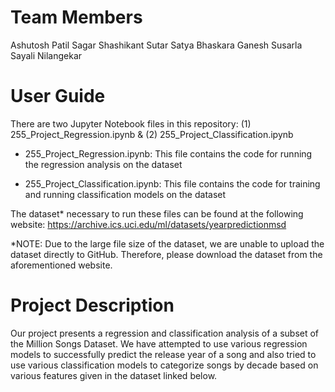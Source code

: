 # Team Members

Ashutosh Patil
Sagar Shashikant Sutar
Satya Bhaskara Ganesh Susarla
Sayali Nilangekar

# User Guide  
There are two Jupyter Notebook files in this repository: (1) 255_Project_Regression.ipynb & (2) 255_Project_Classification.ipynb

- 255_Project_Regression.ipynb: This file contains the code for running the regression analysis on the dataset

- 255_Project_Classification.ipynb: This file contains the code for training and running classification models on the dataset

The dataset* necessary to run these files can be found at the following website: https://archive.ics.uci.edu/ml/datasets/yearpredictionmsd 

*NOTE: Due to the large file size of the dataset, we are unable to upload the dataset directly to GitHub. Therefore, please download the dataset from the aforementioned website.

# Project Description

Our project presents a regression and classification analysis of a subset of the Million Songs Dataset. We have attempted to use various regression models to successfully predict the release year of a song and also tried to use various classification models to categorize songs by decade based on various features given in the dataset linked below.
